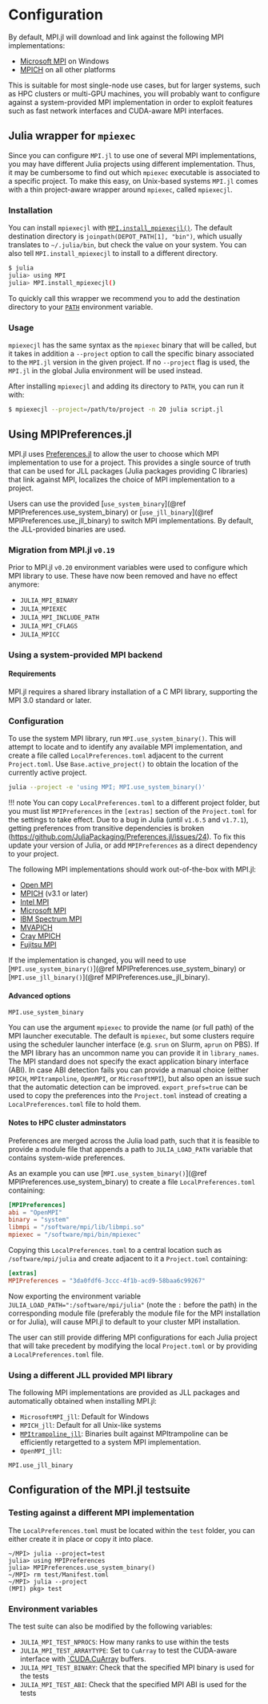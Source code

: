 # Configuration

By default, MPI.jl will download and link against the following MPI implementations:
- [Microsoft MPI](https://docs.microsoft.com/en-us/message-passing-interface/microsoft-mpi) on Windows
- [MPICH](http://www.mpich.org/) on all other platforms

This is suitable for most single-node use cases, but for larger systems, such as HPC
clusters or multi-GPU machines, you will probably want to configure against a
system-provided MPI implementation in order to exploit features such as fast network
interfaces and CUDA-aware MPI interfaces.

## Julia wrapper for `mpiexec`

Since you can configure `MPI.jl` to use one of several MPI implementations, you
may have different Julia projects using different implementation.  Thus, it may
be cumbersome to find out which `mpiexec` executable is associated to a specific
project.  To make this easy, on Unix-based systems `MPI.jl` comes with a thin
project-aware wrapper around `mpiexec`, called `mpiexecjl`.

### Installation

You can install `mpiexecjl` with [`MPI.install_mpiexecjl()`](@ref).  The default
destination directory is `joinpath(DEPOT_PATH[1], "bin")`, which usually
translates to `~/.julia/bin`, but check the value on your system.  You can also
tell `MPI.install_mpiexecjl` to install to a different directory.

```sh
$ julia
julia> using MPI
julia> MPI.install_mpiexecjl()
```

To quickly call this wrapper we recommend you to add the destination directory
to your [`PATH`](https://en.wikipedia.org/wiki/PATH_(variable)) environment
variable.

### Usage

`mpiexecjl` has the same syntax as the `mpiexec` binary that will be called, but
it takes in addition a `--project` option to call the specific binary associated
to the `MPI.jl` version in the given project.  If no `--project` flag is used,
the `MPI.jl` in the global Julia environment will be used instead.

After installing `mpiexecjl` and adding its directory to `PATH`, you can run it
with:

```sh
$ mpiexecjl --project=/path/to/project -n 20 julia script.jl
```

## Using MPIPreferences.jl

MPI.jl uses [Preferences.jl](https://github.com/JuliaPackaging/Preferences.jl) to
allow the user to choose which MPI implementation to use for a project. This provides
a single source of truth that can be used for JLL packages (Julia packages providing C libraries)
that link against MPI, localizes the choice of MPI implementation to a project.

Users can use the provided [`use_system_binary`](@ref MPIPreferences.use_system_binary) or
[`use_jll_binary`](@ref MPIPreferences.use_jll_binary) to switch MPI implementations. By
default, the JLL-provided binaries are used.

### Migration from MPI.jl `v0.19`

Prior to MPI.jl `v0.20` environment variables were used to configure which MPI
library to use. These have now been removed and have no effect anymore:

- `JULIA_MPI_BINARY`
- `JULIA_MPIEXEC`
- `JULIA_MPI_INCLUDE_PATH`
- `JULIA_MPI_CFLAGS`
- `JULIA_MPICC`

### Using a system-provided MPI backend

#### Requirements

MPI.jl requires a shared library installation of a C MPI library, supporting the MPI 3.0
standard or later.

### Configuration

To use the system MPI library, run `MPI.use_system_binary()`.
This will attempt to locate and to identify any available MPI implementation, and create
a file called `LocalPreferences.toml` adjacent to the current `Project.toml`.
Use `Base.active_project()` to obtain the location of the currently active project.

```sh
julia --project -e 'using MPI; MPI.use_system_binary()'
```

!!! note
    You can copy `LocalPreferences.toml` to a different project folder, but you must list
    `MPIPreferences` in the `[extras]` section of the `Project.toml` for the settings
    to take effect. Due to a bug in Julia (until `v1.6.5` and `v1.7.1`), getting preferences
    from transitive dependencies is broken (https://github.com/JuliaPackaging/Preferences.jl/issues/24).
    To fix this update your version of Julia, or add `MPIPreferences` as a direct dependency to your project.


The following MPI implementations should work out-of-the-box with MPI.jl:

- [Open MPI](http://www.open-mpi.org/)
- [MPICH](http://www.mpich.org/) (v3.1 or later)
- [Intel MPI](https://software.intel.com/en-us/mpi-library)
- [Microsoft MPI](https://docs.microsoft.com/en-us/message-passing-interface/microsoft-mpi)
- [IBM Spectrum MPI](https://www.ibm.com/us-en/marketplace/spectrum-mpi)
- [MVAPICH](http://mvapich.cse.ohio-state.edu/)
- [Cray MPICH](https://docs.nersc.gov/development/compilers/wrappers/)
- [Fujitsu MPI](https://www.fujitsu.com/global/about/resources/publications/technicalreview/2020-03/article07.html#cap-03)

If the implementation is changed, you will need to use [`MPI.use_system_binary()`](@ref MPIPreferences.use_system_binary)
or [`MPI.use_jll_binary()`](@ref MPIPreferences.use_jll_binary).

#### Advanced options

```@doc
MPI.use_system_binary
```

You can use the argument `mpiexec` to provide the name (or full path) of the MPI launcher executable. The default is
`mpiexec`, but some clusters require using the scheduler launcher interface (e.g. `srun`
on Slurm, `aprun` on PBS). If the MPI library has an uncommon name you can provide it in `library_names`.
The MPI standard does not specify the exact application binary interface (ABI).
In case ABI detection fails you can provide a manual choice (either `MPICH`, `MPItrampoline`, `OpenMPI`, or `MicrosoftMPI`),
but also open an issue such that the automatic detection can be improved.
`export_prefs=true` can be used to copy the preferences into the `Project.toml` instead of creating a
`LocalPreferences.toml` file to hold them.

#### Notes to HPC cluster adminstators

Preferences are merged across the Julia load path, such that it is feasible to provide a module file that appends a path to
`JULIA_LOAD_PATH` variable that contains system-wide preferences.

As an example you can use [`MPI.use_system_binary()`](@ref MPIPreferences.use_system_binary)
to create a file `LocalPreferences.toml` containing:

```toml
[MPIPreferences]
abi = "OpenMPI"
binary = "system"
libmpi = "/software/mpi/lib/libmpi.so"
mpiexec = "/software/mpi/bin/mpiexec"
```

Copying this `LocalPreferences.toml` to a central location such as `/software/mpi/julia` and
create adjacent to it a `Project.toml` containing:

```toml
[extras]
MPIPreferences = "3da0fdf6-3ccc-4f1b-acd9-58baa6c99267"
```

Now exporting the environment variable `JULIA_LOAD_PATH=":/software/mpi/julia"`
(note the `:` before the path) in the corresponding
module file (preferably the module file for the MPI installation or for Julia),
will cause MPI.jl to default to your cluster MPI installation.

The user can still provide differing MPI configurations for each Julia project that
will take precedent by modifying the local `Project.toml` or by providing a `LocalPreferences.toml` file.

### Using a different JLL provided MPI library

The following MPI implementations are provided as JLL packages and automatically obtained when installing MPI.jl:

- `MicrosoftMPI_jll`: Default for Windows
- `MPICH_jll`: Default for all Unix-like systems
- [`MPItrampoline_jll`](https://github.com/eschnett/MPItrampoline): Binaries built against MPItrampoline can be efficiently retargetted to a system MPI implementation.
- `OpenMPI_jll`:

```@doc
MPI.use_jll_binary
```

## Configuration of the MPI.jl testsuite

### Testing against a different MPI implementation

The `LocalPreferences.toml` must be located within the `test` folder, you can
either create it in place or copy it into place.

```
~/MPI> julia --project=test
julia> using MPIPreferences
julia> MPIPreferences.use_system_binary()
~/MPI> rm test/Manifest.toml
~/MPI> julia --project
(MPI) pkg> test
```

### Environment variables
The test suite can also be modified by the following variables:

- `JULIA_MPI_TEST_NPROCS`: How many ranks to use within the tests
- `JULIA_MPI_TEST_ARRAYTYPE`: Set to `CuArray` to test the CUDA-aware interface with
  [`CUDA.CuArray](https://github.com/JuliaGPU/CUDA.jl) buffers.
- `JULIA_MPI_TEST_BINARY`: Check that the specified MPI binary is used for the tests
- `JULIA_MPI_TEST_ABI`: Check that the specified MPI ABI is used for the tests
